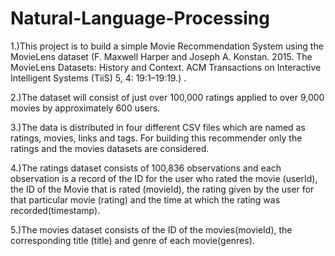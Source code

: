 # Natural-Language-Processing

1.)This project is to build a simple Movie Recommendation System using the MovieLens dataset (F. Maxwell Harper and Joseph A. Konstan. 2015. The MovieLens Datasets: History and Context. ACM Transactions on Interactive Intelligent Systems (TiiS) 5, 4: 19:1–19:19.) . 

2.)The dataset will consist of just over 100,000 ratings applied to over 9,000 movies by approximately 600 users. 

3.)The data is distributed in four different CSV files which are named as ratings, movies, links and tags. For building this recommender only the ratings and the movies datasets are considered.

4.)The ratings dataset consists of 100,836 observations and each observation is a record of the ID for the user who rated the movie (userId), the ID of the Movie that is rated (movieId), the rating given by the user for that particular movie (rating) and the time at which the rating was recorded(timestamp).

5.)The movies dataset consists of the ID of the movies(movieId), the corresponding title (title) and genre of each movie(genres).
